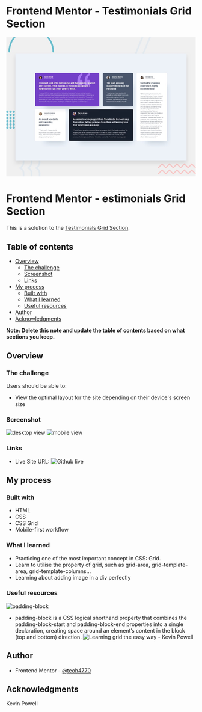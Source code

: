 # Frontend Mentor - Testimonials Grid Section

![Design preview for the Testimonials Grid Section](./design/desktop-preview.jpg)

# Frontend Mentor - estimonials Grid Section

This is a solution to the [Testimonials Grid Section](https://www.frontendmentor.io/challenges/testimonials-grid-section-Nnw6J7Un7/hub). 

## Table of contents

- [Overview](#overview)
  - [The challenge](#the-challenge)
  - [Screenshot](#screenshot)
  - [Links](#links)
- [My process](#my-process)
  - [Built with](#built-with)
  - [What I learned](#what-i-learned)
  - [Useful resources](#useful-resources)
- [Author](#author)
- [Acknowledgments](#acknowledgments)

**Note: Delete this note and update the table of contents based on what sections you keep.**

## Overview

### The challenge

Users should be able to:

- View the optimal layout for the site depending on their device's screen size

### Screenshot
![desktop view](https://user-images.githubusercontent.com/98545971/217621672-faea3954-1197-4f44-ac9d-c5973f1fbd8e.png)
![mobile view](https://user-images.githubusercontent.com/98545971/217621988-e51e4ae8-c724-4b63-893a-ee06856f24a0.png)

### Links

- Live Site URL: ![Github live](https://teoh4770.github.io/Testimonials-Grid-Section/)

## My process

### Built with

- HTML
- CSS
- CSS Grid
- Mobile-first workflow

### What I learned
- Practicing one of the most important concept in CSS: Grid.
- Learn to utilise the property of grid, such as grid-area, grid-template-area, grid-template-columns...
- Learning about adding image in a div perfectly

### Useful resources
![padding-block](https://css-tricks.com/almanac/properties/p/padding-block/)
- padding-block is a CSS logical shorthand property that combines the padding-block-start and padding-block-end properties into a single declaration, creating space around an element’s content in the block (top and bottom) direction.
![Learning grid the easy way - Kevin Powell](https://youtu.be/rg7Fvvl3taU)

## Author
- Frontend Mentor - [@teoh4770]([https://www.frontendmentor.io/profile/teoh4770])

## Acknowledgments
Kevin Powell


